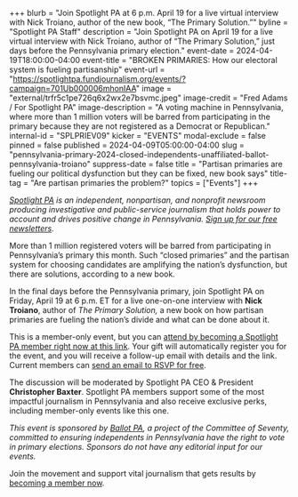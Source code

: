 +++
blurb = "Join Spotlight PA at 6 p.m. April 19 for a live virtual interview with Nick Troiano, author of the new book, “The Primary Solution.”"
byline = "Spotlight PA Staff"
description = "Join Spotlight PA on April 19 for a live virtual interview with Nick Troiano, author of “The Primary Solution,” just days before the Pennsylvania primary election."
event-date = 2024-04-19T18:00:00-04:00
event-title = "BROKEN PRIMARIES: How our electoral system is fueling partisanship"
event-url = "https://spotlightpa.fundjournalism.org/events/?campaign=701Ub000006mhonIAA"
image = "external/trfr5c1pe726q6x2wx2e7bsvmc.jpeg"
image-credit = "Fred Adams / For Spotlight PA"
image-description = "A voting machine in Pennsylvania, where more than 1 million voters will be barred from participating in the primary because they are not registered as a Democrat or Republican."
internal-id = "SPLPRIEV09"
kicker = "EVENTS"
modal-exclude = false
pinned = false
published = 2024-04-09T05:00:00-04:00
slug = "pennsylvania-primary-2024-closed-independents-unaffiliated-ballot-pennsylvania-troiano"
suppress-date = false
title = "Partisan primaries are fueling our political dysfunction but they can be fixed, new book says"
title-tag = "Are partisan primaries the problem?"
topics = ["Events"]
+++

<a href="https://www.spotlightpa.org/"><em>Spotlight PA</em></a><em> is an independent, nonpartisan, and nonprofit newsroom producing investigative and public-service journalism that holds power to account and drives positive change in Pennsylvania. </em><a href="https://www.spotlightpa.org/newsletters"><em>Sign up for our free newsletters</em></a><em>.</em>

More than 1 million registered voters will be barred from participating in Pennsylvania’s primary this month. Such “closed primaries” and the partisan system for choosing candidates are amplifying the nation’s dysfunction, but there are solutions, according to a new book.

In the final days before the Pennsylvania primary, join Spotlight PA on Friday, April 19 at 6 p.m. ET for a live one-on-one interview with <strong>Nick Troiano</strong>, author of <em>The Primary Solution, </em>a new book on how partisan primaries are fueling the nation’s divide and what can be done about it.

This is a member-only event, but you can <a href="https://spotlightpa.fundjournalism.org/events/?campaign=701Ub000006mhonIAA">attend by becoming a Spotlight PA member right now at this link</a>. Your gift will automatically register you for the event, and you will receive a follow-up email with details and the link. Current members can <a href="mailto:membership@spotlightpa.org">send an email to RSVP for free</a>.

The discussion will be moderated by Spotlight PA CEO &amp; President <strong>Christopher Baxter</strong>. Spotlight PA members support some of the most impactful journalism in Pennsylvania and also receive exclusive perks, including member-only events like this one.

<em>This event is sponsored by <a href="https://www.ballotpa.org/">Ballot PA</a>, a project of the Committee of Seventy, committed to ensuring independents in Pennsylvania have the right to vote in primary elections. Sponsors do not have any editorial input for our events.</em>

Join the movement and support vital journalism that gets results by <a href="https://spotlightpa.fundjournalism.org/events/?campaign=701Ub000006mhonIAA">becoming a member now</a>.

